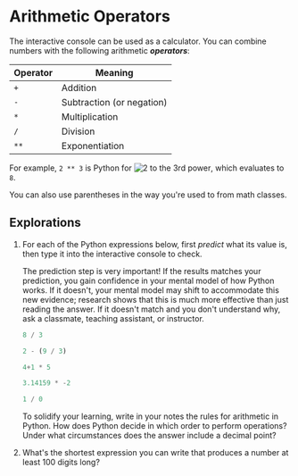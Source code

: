 # Arithmetic Operators

The interactive console can be used as a calculator. You can combine numbers with the following
arithmetic ***operators***:

| Operator | Meaning |
| --- | --- |
| `+` | Addition |
| `-` | Subtraction (or negation) |
| `*` | Multiplication |
| `/` | Division |
| `**` | Exponentiation |

For example, `2 ** 3` is Python for ![2 to the 3rd power](https://latex.codecogs.com/svg.latex?2^3), which evaluates to
`8`.

You can also use parentheses in the way you're used to from math classes.

## Explorations

1. For each of the Python expressions below, first *predict* what its value is, then type it into the interactive console
   to check.

    The prediction step is very important! If the results matches your prediction, you gain confidence in your mental model
    of how Python works. If it doesn't, your mental model may shift to accommodate this new evidence; research shows that
    this is much more effective than just reading the answer. If it doesn't match and you don't understand why, ask a
    classmate, teaching assistant, or instructor.

    ```python
    8 / 3
    ```
    
    ```python
    2 - (9 / 3)
    ```
    
    ```python
    4+1 * 5
    ```
    
    ```python
    3.14159 * -2
    ```
    
    ```python
    1 / 0
    ```
    
    To solidify your learning, write in your notes the rules for arithmetic in Python. How does Python decide in
    which order to perform operations? Under what circumstances does the answer include a decimal point?

1. What's the shortest expression you can write that produces a number at least 100 digits long?
 